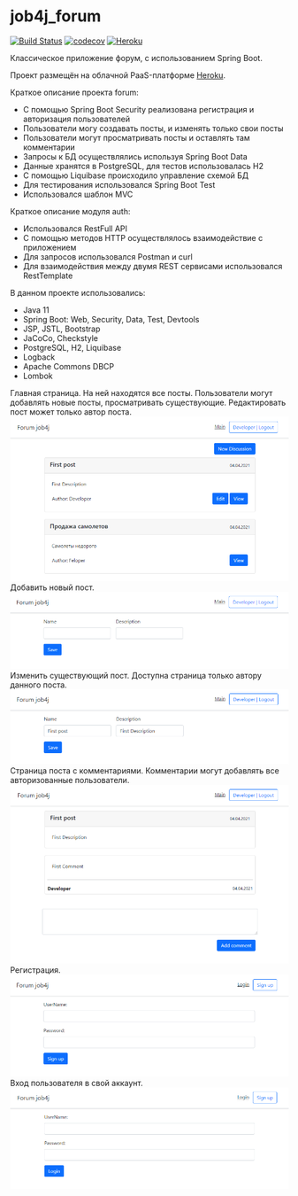 # job4j_forum
[![Build Status](https://travis-ci.com/VitaliyNasypov/job4j_forum.svg?branch=master)](https://travis-ci.com/VitaliyNasypov/job4j_forum)
[![codecov](https://codecov.io/gh/VitaliyNasypov/job4j_forum/branch/master/graph/badge.svg)](https://codecov.io/gh/VitaliyNasypov/job4j_forum)
[![Heroku](https://heroku-badge.herokuapp.com/?app=heroku-badge)](https://frozen-mountain-05627.herokuapp.com)

 Классическое приложение форум, с использованием Spring Boot.

 Проект размещён на облачной PaaS-платформе [Heroku](https://frozen-mountain-05627.herokuapp.com).

 Краткое описание проекта forum:
- С помощью Spring Boot Security реализована регистрация и авторизация пользователей
- Пользователи могу создавать посты, и изменять только свои посты
- Пользователи могут просматривать посты и оставлять там комментарии
- Запросы к БД осуществлялись используя Spring Boot Data
- Данные хранятся в PostgreSQL, для тестов использовалась H2
- С помощью Liquibase происходило управление схемой БД
- Для тестирования использовался Spring Boot Test
- Использовался шаблон MVC

Краткое описание модуля auth:
- Использовался RestFull API
- С помощью методов HTTP осуществлялось взаимодействие с приложением
- Для запросов использовался Postman и curl
- Для взаимодействия между двумя REST сервисами использовался RestTemplate

В данном проекте использовались:
- Java 11
- Spring Boot: Web, Security, Data, Test, Devtools
- JSP, JSTL, Bootstrap
- JaCoCo, Checkstyle
- PostgreSQL, H2, Liquibase
- Logback
- Apache Commons DBCP
- Lombok

Главная страница. На ней находятся все посты. Пользователи могут добавлять новые посты, просматривать существующие. Редактировать пост может только автор поста.
![](images/main.png)
Добавить новый пост.
![](images/new_post.png)
Изменить существующий пост. Доступна страница только автору данного поста.
![](images/edit.png)
Страница поста с комментариями. Комментарии могут добавлять все авторизованные пользователи.
![](images/view.png)
Регистрация.
![](images/sign_up.png)
Вход пользователя в свой аккаунт.
![](images/login.png)
